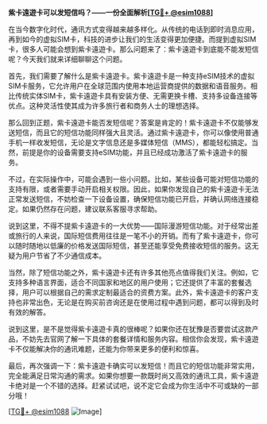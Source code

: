 **紫卡遠遊卡可以发短信吗？——一份全面解析[[TG💪+ @esim1088](https://t.me/s/esim1088)]**

在当今数字化时代，通讯方式变得越来越多样化。从传统的电话到即时消息应用，再到如今的虚拟SIM卡，科技的进步让我们的生活变得更加便捷。而提到虚拟SIM卡，很多人可能会想到紫卡遠遊卡。那么问题来了：紫卡遠遊卡到底能不能发短信呢？今天我们就来详细聊聊这个问题。

首先，我们需要了解什么是紫卡遠遊卡。紫卡遠遊卡是一种支持eSIM技术的虚拟SIM卡服务，它允许用户在全球范围内使用本地运营商提供的数据和语音服务。相比传统实体SIM卡，紫卡遠遊卡具有安装方便、无需更换卡槽、支持多设备连接等优点。这种灵活性使其成为许多旅行者和商务人士的理想选择。

那么回到正题，紫卡遠遊卡能否发短信呢？答案是肯定的！紫卡遠遊卡不仅能够发送短信，而且它的短信功能同样强大且灵活。通过紫卡遠遊卡，你可以像使用普通手机一样收发短信，无论是文字信息还是多媒体短信（MMS），都能轻松搞定。当然，前提是你的设备需要支持eSIM功能，并且已经成功激活了紫卡遠遊卡的服务。

不过，在实际操作中，可能会遇到一些小问题。比如，某些设备可能对短信功能的支持有限，或者需要手动开启相关权限。因此，如果你发现自己的紫卡遠遊卡无法正常发送短信，不妨检查一下设备设置，确保短信功能已开启，并确认网络连接稳定。如果仍然存在问题，建议联系客服寻求帮助。

说到这里，不得不提紫卡遠遊卡的一大优势——国际漫游短信功能。对于经常出差或旅行的人来说，国际短信费用往往是一笔不小的开销。而有了紫卡遠遊卡，你可以随时随地以低廉的价格发送国际短信，甚至还能享受免费接收短信的服务。这无疑为用户节省了不少通信成本。

当然，除了短信功能之外，紫卡遠遊卡还有许多其他亮点值得我们关注。例如，它支持多种语言界面，适合不同国家和地区的用户使用；它还提供了丰富的套餐选择，用户可以根据自己的需求定制最适合的资费方案。此外，紫卡遠遊卡的客户支持也非常出色，无论是在购买前咨询还是在使用过程中遇到问题，都可以得到及时有效的解答。

说到这里，是不是觉得紫卡遠遊卡真的很棒呢？如果你还在犹豫是否要尝试这款产品，不妨先去官网了解一下具体的套餐详情和服务内容。相信你会发现，紫卡遠遊卡不仅能解决你的通讯难题，还能为你带来更多的便利和惊喜。

最后，再次强调一下：紫卡遠遊卡确实可以发短信！而且它的短信功能非常实用，完全能满足日常沟通的需求。如果你想要一款既时尚又高效的通讯工具，紫卡遠遊卡绝对是一个不错的选择。赶紧试试吧，说不定它会成为你生活中不可或缺的一部分哦！

[[TG💪+ @esim1088](https://t.me/s/esim1088) ![Image](https://i.postimg.cc/4NQfJmqS/Snipaste-2025-05-13-00-14-12.png)]